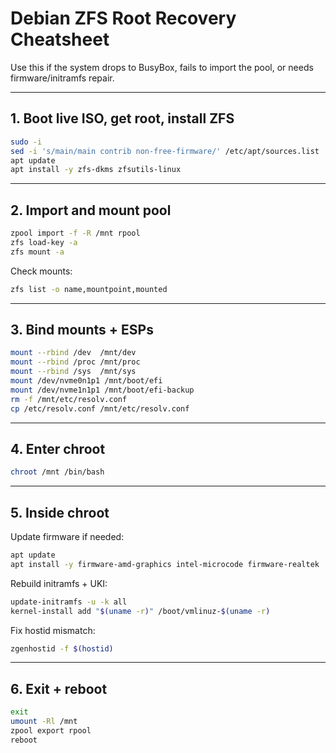 # Debian ZFS Root Recovery Cheatsheet

Use this if the system drops to BusyBox, fails to import the pool, or needs firmware/initramfs repair.

---

## 1. Boot live ISO, get root, install ZFS
```sh
sudo -i
sed -i 's/main/main contrib non-free-firmware/' /etc/apt/sources.list
apt update
apt install -y zfs-dkms zfsutils-linux
```

---

## 2. Import and mount pool
```sh
zpool import -f -R /mnt rpool
zfs load-key -a
zfs mount -a
```

Check mounts:
```sh
zfs list -o name,mountpoint,mounted
```

---

## 3. Bind mounts + ESPs
```sh
mount --rbind /dev  /mnt/dev
mount --rbind /proc /mnt/proc
mount --rbind /sys  /mnt/sys
mount /dev/nvme0n1p1 /mnt/boot/efi
mount /dev/nvme1n1p1 /mnt/boot/efi-backup
rm -f /mnt/etc/resolv.conf
cp /etc/resolv.conf /mnt/etc/resolv.conf
```

---

## 4. Enter chroot
```sh
chroot /mnt /bin/bash
```

---

## 5. Inside chroot
Update firmware if needed:
```sh
apt update
apt install -y firmware-amd-graphics intel-microcode firmware-realtek
```

Rebuild initramfs + UKI:
```sh
update-initramfs -u -k all
kernel-install add "$(uname -r)" /boot/vmlinuz-$(uname -r)
```

Fix hostid mismatch:
```sh
zgenhostid -f $(hostid)
```

---

## 6. Exit + reboot
```sh
exit
umount -Rl /mnt
zpool export rpool
reboot
```
